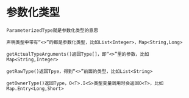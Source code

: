 # 参数化类型
    ParameterizedType就是参数化类型的意思
    
    声明类型中带有“<>”的都是参数化类型，比如List<Integer>，Map<String,Long>
    
    getActualTypeArguments()返回Type[]，即“<>”里的参数，比如Map<String,Integer>
    
    getRawType()返回Tpye，得到“<>”前面的类型，比如List<String>
    
    getOwnerType()返回Type，O<T>.I<S>类型变量调用时会返回O<T>，比如Map.Entry<Long,Short>